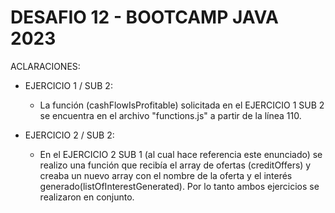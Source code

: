 # DESAFIO 12 - BOOTCAMP JAVA 2023

ACLARACIONES:
  * EJERCICIO 1 / SUB 2:
    - La función (cashFlowIsProfitable) solicitada en el EJERCICIO 1 SUB 2 se encuentra en el archivo "functions.js" a partir
	    de la línea 110.

  * EJERCICIO 2 / SUB 2:
    - En el EJERCICIO 2 SUB 1 (al cual hace referencia este enunciado) se realizo una función que recibía
	    el array de ofertas (creditOffers) y creaba un nuevo array con el nombre de la oferta y el
	    interés generado(listOfInterestGenerated). Por lo tanto ambos ejercicios se realizaron en conjunto.
